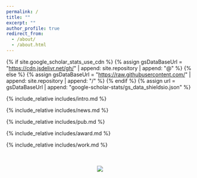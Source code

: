 ```yaml
---
permalink: /
title: ""
excerpt: ""
author_profile: true
redirect_from: 
  - /about/
  - /about.html
---
```


{% if site.google_scholar_stats_use_cdn %}
{% assign gsDataBaseUrl = "https://cdn.jsdelivr.net/gh/" | append: site.repository | append: "@" %}
{% else %}
{% assign gsDataBaseUrl = "https://raw.githubusercontent.com/" | append: site.repository | append: "/" %}
{% endif %}
{% assign url = gsDataBaseUrl | append: "google-scholar-stats/gs_data_shieldsio.json" %}



{% include_relative includes/intro.md %}

{% include_relative includes/news.md %}

{% include_relative includes/pub.md %}

{% include_relative includes/award.md %}

{% include_relative includes/work.md %}

<br />
<br />
<div style="text-align: center; line-height: 100px">
<a href="https://clustrmaps.com/site/1bv5z"  title="Visit tracker"><img src="//www.clustrmaps.com/map_v2.png?d=1MH_l0enQfXhHTai5k9Xy_9KqVmsp5G9l1SJLsFffwI&cl=ffffff" /></a>
</div>
<br />
<br />
